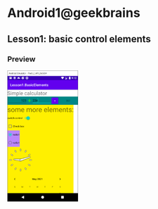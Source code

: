# Android1@geekbrains
## Lesson1: basic control elements
### Preview
<img src="lesson1/prntscreens/lesson1.png" width="32%"> 
